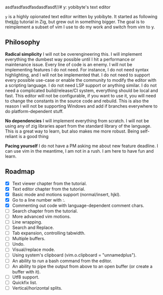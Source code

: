 asdfasdfasdfasdasdfasdf//# y: yobibyte's text editor

`y` is a highly opionated text editor written by yobibyte.
It started as following the[kilo](https://viewsourcecode.org/snaptoken/kilo/index.html) tutorial in Zig, but grew out in something bigger.
The goal is to reimplement a subset of vim I use to do my work and switch from vim to y.

## Philosophy

**Radical simplicity**
I will not be overengineering this. 
I will implement everything the dumbest way possible until I hit a performance or maintenance issue.
     Every line of code is an enemy.
I will not be implementing features I do not need.
For instance, I do not need syntax highlighting, and I will not be implemented that.
I do not need to support every possible use-case or enable the community to modify the editor with a scripting language.
I do not need LSP support or anything similar.
I do not need a complicated build/release/CI system, everything should be local and fast.
This editor will not be configurable, if you want to use it, you will need to change the constants in the source code and rebuild.
This is also the reason I will not be supporting Windows and add if branches everywhere to do platform-dependent stuff.

**No dependencies**
I will implement everything from scratch. I will not be using any of zig libraries apart from the standard library of the language.
This is a great way to learn, but also makes me more robust.
Being self-reliant is a good thing

**Pacing yourself**
I do not have a PM asking me about new feature deadline.
I can use vim in the meantime, I am not in a rush.
I am here to have fun and learn.

## Roadmap
- [x] Text viewer chapter from the tutorial.
- [x] Text editor chapter from the tutorial.
- [x] Basic mode and motions support (normal/insert, hjkl).
- [x] Go to a line number with :<line number>.
- [x] Commenting out code with language-dependent comment chars.
- [ ] Search chapter from the tutorial.
- [ ] More advanced vim motions.
- [ ] Line wrapping.
- [ ] Search and Replace.
- [ ] Tab expansion, controlling tabwidth.
- [ ] Multiple buffers.
- [ ] Undo.
- [ ] Visual/replace mode.
- [ ] Using system's clipboard (vim.o.clipboard = "unnamedplus").
- [ ] An ability to run a bash command from the editor.
- [ ] An ability to pipe the output from above to an open buffer (or create a buffer with it).
- [ ] Utf8 support.
- [ ] Quickfix list.
- [ ] Vertical/horizontal splits.

